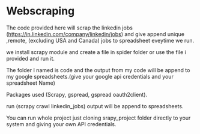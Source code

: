 # Webscraping   


The code provided here will scrap the linkedin jobs (https://in.linkedin.com/company/linkedin/jobs) and give append unique ,remote, (excluding USA and Canada) jobs to spreadsheet eveytime we run.

we install scrapy module and create a file in spider folder or use the file i provided and run it.

The folder I named is code and the output from my code will be append to my google spreadsheets.(give your google api credentials and your spreadsheet Name)

Packages used (Scrapy, gspread, gspread oauth2client).

run  (scrapy crawl linkedin_jobs) output will be append to spreadsheets.

You can run whole project just cloning srapy_project folder directly to your system and giving your own API credentials.
